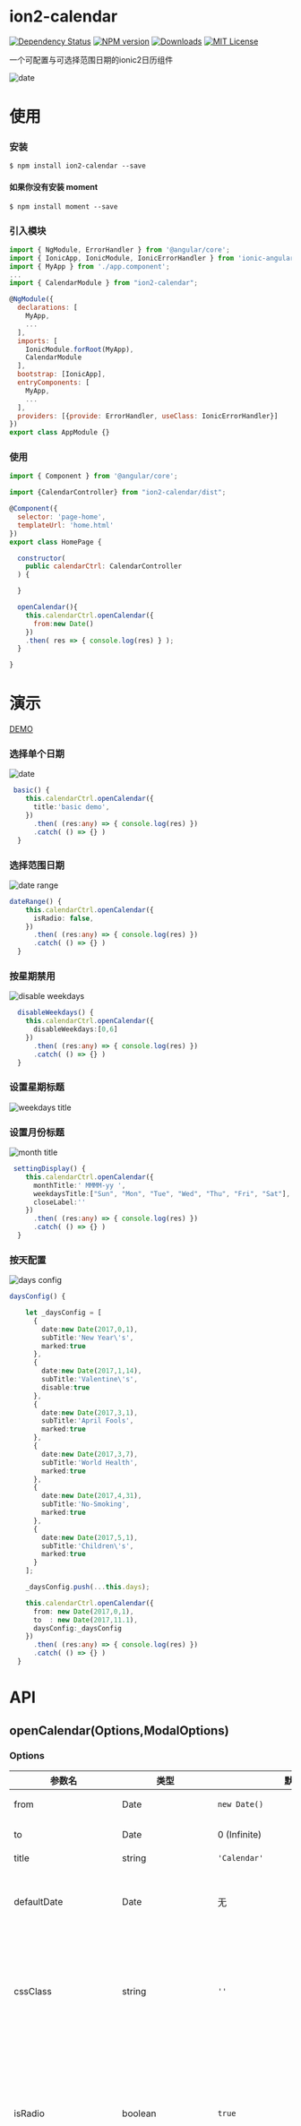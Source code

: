 # ion2-calendar

[![Dependency Status](https://david-dm.org/HsuanXyz/ion2-calendar.svg)](https://david-dm.org/HsuanXyz/ion2-calendar)
[![NPM version][npm-image]][npm-url] [![Downloads][downloads-image]][downloads-url] [![MIT License][license-image]][license-url]

一个可配置与可选择范围日期的ionic2日历组件

![date](https://github.com/HsuanXyz/hsuanxyz.github.io/blob/master/assets/ion2-calendar/calendar-gif.gif?raw=true)


# 使用
### 安装
`$ npm install ion2-calendar --save`
#### 如果你没有安装 moment
`$ npm install moment --save`
### 引入模块

```javascript
import { NgModule, ErrorHandler } from '@angular/core';
import { IonicApp, IonicModule, IonicErrorHandler } from 'ionic-angular';
import { MyApp } from './app.component';
...
import { CalendarModule } from "ion2-calendar";

@NgModule({
  declarations: [
    MyApp,
    ...
  ],
  imports: [
    IonicModule.forRoot(MyApp),
    CalendarModule
  ],
  bootstrap: [IonicApp],
  entryComponents: [
    MyApp,
    ...
  ],
  providers: [{provide: ErrorHandler, useClass: IonicErrorHandler}]
})
export class AppModule {}
```
### 使用
```javascript
import { Component } from '@angular/core';

import {CalendarController} from "ion2-calendar/dist";

@Component({
  selector: 'page-home',
  templateUrl: 'home.html'
})
export class HomePage {

  constructor(
    public calendarCtrl: CalendarController
  ) {

  }

  openCalendar(){
    this.calendarCtrl.openCalendar({
      from:new Date()
    })
    .then( res => { console.log(res) } );
  }

}
```

# 演示
[DEMO](https://hsuanxyz.github.io/demo/ion2-calendar/)
### 选择单个日期
![date](https://github.com/HsuanXyz/hsuanxyz.github.io/blob/master/assets/ion2-calendar/%E5%8D%95%E9%80%89%E6%97%A5%E6%9C%9F.gif?raw=true)

```typescript
 basic() {
    this.calendarCtrl.openCalendar({
      title:'basic demo',
    })
      .then( (res:any) => { console.log(res) })
      .catch( () => {} )
  }
```

### 选择范围日期
![date range](https://github.com/HsuanXyz/hsuanxyz.github.io/blob/master/assets/ion2-calendar/%E5%A4%9A%E9%80%89%E6%97%A5%E6%9C%9F.gif?raw=true)

```typescript
dateRange() {
    this.calendarCtrl.openCalendar({
      isRadio: false,
    })
      .then( (res:any) => { console.log(res) })
      .catch( () => {} )
  }
```

### 按星期禁用
![disable weekdays](https://github.com/HsuanXyz/hsuanxyz.github.io/blob/master/assets/ion2-calendar/%E7%A6%81%E7%94%A8%E6%98%9F%E6%9C%9F.gif?raw=true)

```typescript
  disableWeekdays() {
    this.calendarCtrl.openCalendar({
      disableWeekdays:[0,6]
    })
      .then( (res:any) => { console.log(res) })
      .catch( () => {} )
  }
```

### 设置星期标题
![weekdays title](https://github.com/HsuanXyz/hsuanxyz.github.io/blob/master/assets/ion2-calendar/%E8%87%AA%E5%AE%9A%E4%B9%89%E5%91%A8%E6%A0%87%E9%A2%98.gif?raw=true)
### 设置月份标题
![month title](https://github.com/HsuanXyz/hsuanxyz.github.io/blob/master/assets/ion2-calendar/%E8%87%AA%E5%AE%9A%E4%B9%89%E6%9C%88%E4%BB%BD%E6%A0%87%E9%A2%98.gif?raw=true)

```typescript
 settingDisplay() {
    this.calendarCtrl.openCalendar({
      monthTitle:' MMMM-yy ',
      weekdaysTitle:["Sun", "Mon", "Tue", "Wed", "Thu", "Fri", "Sat"],
      closeLabel:''
    })
      .then( (res:any) => { console.log(res) })
      .catch( () => {} )
  }
```

### 按天配置
![days config](https://github.com/HsuanXyz/hsuanxyz.github.io/blob/master/assets/ion2-calendar/%E8%87%AA%E5%AE%9A%E4%B9%89%E5%A4%A9.gif?raw=true)

```typescript
daysConfig() {

    let _daysConfig = [
      {
        date:new Date(2017,0,1),
        subTitle:'New Year\'s',
        marked:true
      },
      {
        date:new Date(2017,1,14),
        subTitle:'Valentine\'s',
        disable:true
      },
      {
        date:new Date(2017,3,1),
        subTitle:'April Fools',
        marked:true
      },
      {
        date:new Date(2017,3,7),
        subTitle:'World Health',
        marked:true
      },
      {
        date:new Date(2017,4,31),
        subTitle:'No-Smoking',
        marked:true
      },
      {
        date:new Date(2017,5,1),
        subTitle:'Children\'s',
        marked:true
      }
    ];

    _daysConfig.push(...this.days);

    this.calendarCtrl.openCalendar({
      from: new Date(2017,0,1),
      to  : new Date(2017,11.1),
      daysConfig:_daysConfig
    })
      .then( (res:any) => { console.log(res) })
      .catch( () => {} )
  }
```

# API
## openCalendar(Options,ModalOptions)
### Options
| 参数名            | 类型          | 默认       | 描述 |
| --------------- | ------------- | ------------- | ----------- |
| from            | Date          | `new Date()`  | 开始时间     |
| to              | Date          |  0 (Infinite) | 结束时间     |
| title           | string        | `'Calendar'`  | 标题         |
| defaultDate     | Date          | 无          | 让视图滚动到默认日期|
| cssClass        | string        | `''`          | 自定义css类，多个用空格分开 |
| isRadio         | boolean       | `true`        | 设置是否单选 ，如果为false则选择日期范围    |
| canBackwardsSelected        | boolean        | `false`        | 能否向后选择 |
| disableWeekdays | Array<number> | `[]`          | 需要禁用的星期数 (0-6，重0开始)                   |
| closeLabel      | string        | `cancel`      | 取消按钮文字，可以为空 |
| monthTitle      | string        | `'MMM yyyy'`  | 设置月份显示格式  |
| weekdaysTitle   | Array<string> | `"Di_Lu_Ma_Me_Je_Ve_Sa".split("_")` | 星期显示格式 |
| daysConfig      | Array<***DaysConfig***> | `[]` | 按天配置 |
#### DaysConfig
| 参数名          | 类型          | 默认  | 描述     |
| ------------- | ------------- | -------- | --------------- |
| date          | Date          | 必选 | 需要配置的天数时间对象 |
| marked        | boolean       | false    | 是否高亮显示 |
| disable       | boolean       | false    | 是否禁用         |
| title         | string        | none     | 这天的标题 如"今天"      |
| subTitle      | string        | none     | 这天的副标题 如 "春节" |


### ModalOptions
| Name            | Type          | Default       | Description |
| --------------- | ------------- | ------------- | ----------- |
| showBackdrop            | boolean          | true  | 是否显示背景遮罩|
| enableBackdropDismiss   | boolean          | true | 允许通过背景遮罩关闭 |



### 输出 Promise
| 参数名          | 类型  | 描述 |
| ------------- | ----- | ----------- |
| from          | ***Day***   | 如果 isRadio 为 false 的时候才会出现，这是用户选择的开始时间 |
| to            | ***Day***   | 如果 isRadio 为 false 的时候才会出现，这是用户选择的结束时间    |
| date          | ***Day***   | 如果 isRadio 为 true 的时候才会出现 ，这是用户选择的那天       |
### Day
| Name          | Type    | Description |
| ------------- | ------- | ----------- |
| time          | number  | 时间戳   |
| marked        | boolean | 是否高亮   |
| disable       | boolean | 是否禁用           |
| title         | string  | 标题   |
| subTitle      | string  | 副标题 |

### 待办事宜
1. ~~添加样式设置~~
2. ~~设置默日期，让视图滚动到默认日期~~
# 开发时的环境
```
Cordova CLI: 6.4.0
Ionic Framework Version: 2.0.0
Ionic CLI Version: 2.1.18
Ionic App Lib Version: 2.1.9
Ionic App Scripts Version: 1.1.3
```

[npm-url]: https://www.npmjs.com/package/ion2-calendar
[npm-image]: https://img.shields.io/npm/v/ion2-calendar.svg

[downloads-image]: https://img.shields.io/npm/dm/ion2-calendar.svg
[downloads-url]: http://badge.fury.io/js/ion2-calendar

[license-image]: http://img.shields.io/badge/license-MIT-blue.svg?style=flat
[license-url]: LICENSE
